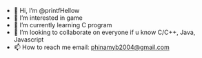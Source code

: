 - 👋 Hi, I’m @printfHellow
- 👀 I’m interested in game
- 🌱 I’m currently learning C program
- 💞️ I’m looking to collaborate on everyone if u know C/C++, Java, Javascript
- 📫 How to reach me email: phinamyb2004@gmail.com

<!---
printfHellow/printfHellow is a ✨ special ✨ repository because its `README.md` (this file) appears on your GitHub profile.
You can click the Preview link to take a look at your changes.
--->
